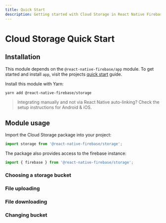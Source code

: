 ```yaml
---
title: Quick Start
description: Getting started with Cloud Storage in React Native Firebase
---
```


# Cloud Storage Quick Start

## Installation

This module depends on the `@react-native-firebase/app` module. To get started and install `app`,
visit the projects [quick start](/quick-start) guide. 

Install this module with Yarn:

```bash
yarn add @react-native-firebase/storage
```

> Integrating manually and not via React Native auto-linking? Check the setup instructions for <Anchor version group href="/android">Android</Anchor> & <Anchor version group href="/ios">iOS</Anchor>.

## Module usage

Import the Cloud Storage package into your project:

```js
import storage from '@react-native-firebase/storage';
```

The package also provides access to the firebase instance:

```js
import { firebase } from '@react-native-firebase/storage';
```

### Choosing a storage bucket

### File uploading

### File downloading

### Changing bucket
